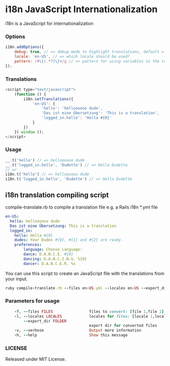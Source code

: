 # i18n JavaScript Internationalization

i18n is a JavaScript for internationalization

### Options

```javascript
i18n.addOptions({
    debug: true, // => debug mode to highlight translations, default = false
    locale: 'en-US', // => which locale should be used?
    pattern: /#\{(.*?)\}+/g // => pattern for using variables in the translations e.g. hello #{0} => Hello Dude, default = #{}
});
```

### Translations

```javascript
<script type="text/javascript">
    (function () {
        i18n.setTranslations({
            'en-US': {
                'hello': 'helloooooo dude',
                'Das ist eine Übersetzung': 'This is a translation',
                'logged_in.hello': 'Holla #{0}'
            }
        })
    }( window ));
</script>
```

### Usage

```javascript
__.t('hello') // => helloooooo dude
__.t('logged_in.hello', 'Dudette') // => Holla Dudette
// or
i18n.t('hello') // => helloooooo dude
i18n.t('logged_in.hello', 'Dudette') // => Holla Dudette
```

## i18n translation compiling script 

compile-translate.rb to compile a translation file e.g. a Rails i18n *.yml file

```yml
en-US:
  hello: helloooooo dude
  Das ist eine Übersetzung: This is a translation
  logged_in:
    hello: Holla #{0}
    dudes: Your Dudes #{0}, #{1} and #{2} are ready.
    preferences:
        language: Choose Language:
        dance: D.A.N.C.E. #{0}
        dancing: D.A.N.C.I.N.G. %{0}
        dancer: D.A.N.C.E.R. %s
```

You can use this script to create an JavaScript file with the translations from your input.

```ruby
ruby compile-translate.rb --files en-US.yml --locales en-US --export_dir translations
```

### Parameters for usage

```ruby
    -f, --files FILES                files to convert: [file 1,file 2]
    -l, --locales LOCALES            locales for files: [locale 1,locale 2]
        --export_dir FOLDER
                                     export dir for converted files
    -v, --verbose                    Output more information
    -h, --help                       Show this message
```

### LICENSE
Released under MIT License.